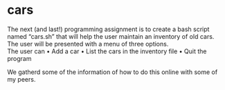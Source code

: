 # cars
The next 
(and last!) programming 
assignment is to create a bash script named “cars.sh” 
that will help the user maintain an inventory of old cars.
The user will be presented with a menu of three options.  
The user can
• Add a car
• List the cars in the inventory file
• Quit the program 

We gatherd some of the information of how to do this online with some of my peers.
